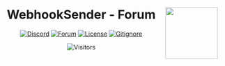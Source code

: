 <center><img src="https://camo.githubusercontent.com/be90f9c245b4bbb0e0c5c02fe9f5a763dbe0344b6babd05f82da4f39d1c69f64/68747470733a2f2f692e70696e696d672e636f6d2f6f726967696e616c732f63392f61392f66612f63396139666133613166643538663730646631613035616465373161653666652e676966" align="right" width="120"/>

# WebhookSender - Forum 
[![Discord](https://img.shields.io/badge/Discord-8,400,000-blue)](https://discord.gg/H3BdTvE2K2) [![Forum](https://img.shields.io/badge/Forum-in_Issues-red)](https://github.com/webhooksender/forum/issues) [![License](https://img.shields.io/badge/License-MIT-white)](https://github.com/WebhookSender/forum/blob/main/LICENSE) [![Gitignore](https://img.shields.io/badge/Gitignore-Wordpress_Forum-darkgrey)](https://github.com/WebhookSender/forum/blob/main/.gitignore)

![Visitors](https://count.getloli.com/get/@a?theme=rule34)
</center>

